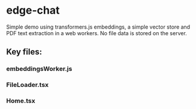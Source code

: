 # edge-chat

Simple demo using transformers.js embeddings, a simple vector store and PDF text extraction in a web workers. No file data is stored on the server.


## Key files:

### embeddingsWorker.js

### FileLoader.tsx

### Home.tsx
